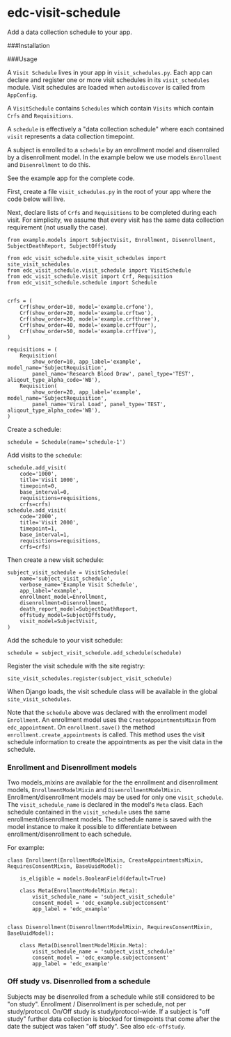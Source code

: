 # edc-visit-schedule

Add a data collection schedule to your app.

###Installation


###Usage

A `Visit Schedule` lives in your app in `visit_schedules.py`. Each app can declare and register one or more visit schedules in its `visit_schedules` module. Visit schedules are loaded when `autodiscover` is called from `AppConfig`.

A `VisitSchedule` contains `Schedules` which contain `Visits` which contain `Crfs` and `Requisitions`.

A `schedule` is effectively a "data collection schedule" where each contained `visit` represents a data collection timepoint.

A subject is enrolled to a `schedule` by an enrollment model and disenrolled by a disenrollment model. In the example below we use models `Enrollment` and `Disenrollment` to do this.


See the example app for the complete code.

First, create a file `visit_schedules.py` in the root of your app where the code below will live.

Next, declare lists of `Crfs` and `Requisitions` to be completed during each visit. For simplicity, we assume that every visit has the same data collection requirement (not usually the case).

    from example.models import SubjectVisit, Enrollment, Disenrollment, SubjectDeathReport, SubjectOffstudy

    from edc_visit_schedule.site_visit_schedules import site_visit_schedules
    from edc_visit_schedule.visit_schedule import VisitSchedule
    from edc_visit_schedule.visit import Crf, Requisition
    from edc_visit_schedule.schedule import Schedule
    
    
    crfs = (
        Crf(show_order=10, model='example.crfone'),
        Crf(show_order=20, model='example.crftwo'),
        Crf(show_order=30, model='example.crfthree'),
        Crf(show_order=40, model='example.crffour'),
        Crf(show_order=50, model='example.crffive'),
    )
    
    requisitions = (
        Requisition(
            show_order=10, app_label='example', model_name='SubjectRequisition',
            panel_name='Research Blood Draw', panel_type='TEST', aliqout_type_alpha_code='WB'),
        Requisition(
            show_order=20, app_label='example', model_name='SubjectRequisition',
            panel_name='Viral Load', panel_type='TEST', aliqout_type_alpha_code='WB'),
    )

Create a schedule:

    schedule = Schedule(name='schedule-1')

Add visits to the `schedule`:

    schedule.add_visit(
        code='1000',
        title='Visit 1000',
        timepoint=0,
        base_interval=0,
        requisitions=requisitions,
        crfs=crfs)
    schedule.add_visit(
        code='2000',
        title='Visit 2000',
        timepoint=1,
        base_interval=1,
        requisitions=requisitions,
        crfs=crfs)

Then create a new visit schedule:

    subject_visit_schedule = VisitSchedule(
        name='subject_visit_schedule',
        verbose_name='Example Visit Schedule',
        app_label='example',
        enrollment_model=Enrollment,
        disenrollment=Disenrollment,
        death_report_model=SubjectDeathReport,
        offstudy_model=SubjectOffstudy,
        visit_model=SubjectVisit,
    )

Add the schedule to your visit schedule:

    schedule = subject_visit_schedule.add_schedule(schedule)

Register the visit schedule with the site registry:

    site_visit_schedules.register(subject_visit_schedule)

When Django loads, the visit schedule class will be available in the global `site_visit_schedules`.

Note that the `schedule` above was declared with the enrollment model `Enrollment`. An enrollment model uses the `CreateAppointmentsMixin` from `edc_appointment`. On `enrollment.save()` the method `enrollment.create_appointments` is called. This method uses the visit schedule information to create the appointments as per the visit data in the schedule.

### Enrollment and Disenrollment models

Two models_mixins are available for the the enrollment and disenrollment models, `EnrollmentModelMixin` and `DisenrollmentModelMixin`. Enrollment/disenrollment models may be used for only one `visit_schedule`. The `visit_schedule_name` is declared in the model's `Meta` class. Each schedule contained in the `visit_schedule` uses the same enrollment/disenrollment models. The schedule name is saved with the model instance to make it possible to differentiate between enrollment/disenrollment to each schedule.  

For example:

    class Enrollment(EnrollmentModelMixin, CreateAppointmentsMixin, RequiresConsentMixin, BaseUuidModel):
    
        is_eligible = models.BooleanField(default=True)
    
        class Meta(EnrollmentModelMixin.Meta):
            visit_schedule_name = 'subject_visit_schedule'
            consent_model = 'edc_example.subjectconsent'
            app_label = 'edc_example'
    
    
    class Disenrollment(DisenrollmentModelMixin, RequiresConsentMixin, BaseUuidModel):
    
        class Meta(DisenrollmentModelMixin.Meta):
            visit_schedule_name = 'subject_visit_schedule'
            consent_model = 'edc_example.subjectconsent'
            app_label = 'edc_example'


### Off study vs. Disenrolled from a schedule

Subjects may be disenrolled from a schedule while still considered to be "on study". Enrollment / Disenrollment is per schedule, not per study/protocol. On/Off study is study/protocol-wide. If a subject is "off study" further data collection is blocked for timepoints that come after the date the subject was taken "off study". See also `edc-offstudy`. 
